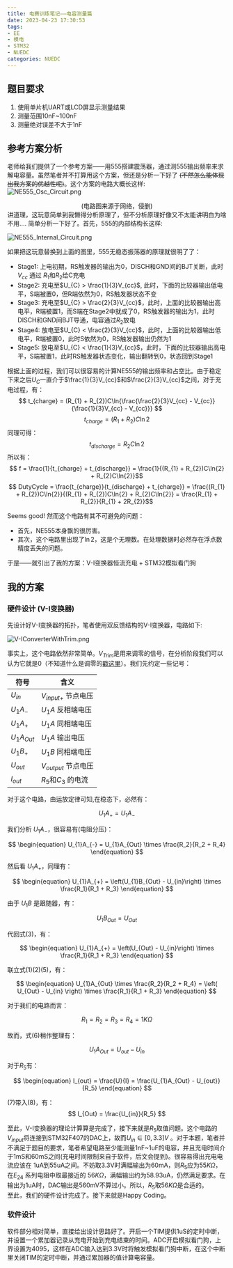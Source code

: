 ```yaml
---
title: 电赛训练笔记——电容测量篇
date: 2023-04-23 17:30:53
tags: 
- EE
- 模电
- STM32
- NUEDC
categories: NUEDC
---
```

## 题目要求

1. 使用单片机UART或LCD屏显示测量结果
2. 测量范围10nF~100nF
3. 测量绝对误差不大于1nF

## 参考方案分析

老师给我们提供了一个参考方案——用555搭建震荡器，通过测555输出频率来求解电容量。虽然笔者并不打算用这个方案，但还是分析一下好了 ~~(不然怎么能体现出我方案的优越性呢)~~。这个方案的电路大概长这样:  
![NE555_Osc_Circuit.png](https://s2.loli.net/2023/04/23/YOPqazVRyGXs18i.png)
<center>
(电路图来源于网络，侵删)
</center>
讲道理，这玩意简单到我懒得分析原理了，但不分析原理好像又不太能讲明白为啥不用....  
简单分析一下好了。首先，555的内部结构长这样:  

![NE555_Internal_Circuit.png](https://s2.loli.net/2023/04/23/95dUvxmbYSjeRKn.png)

如果把这玩意替换到上面的图里，555无稳态振荡器的原理就很明了了：

- Stage1: 上电初期，RS触发器的输出为0，DISCH和GND间的BJT关断，此时 $V_{cc}$ 通过 $R_{1}$和$R_{2}$给C充电
- Stage2: 充电至$U_{C} > \frac{1}{3}V_{cc}$, 此时，下面的比较器输出低电平，S端被置0，但R端依然为0，RS触发器状态不变
- Stage3: 充电至$U_{C} > \frac{2}{3}V_{cc}$，此时，上面的比较器输出高电平，R端被置1，而S端在Stage2中就成了0，RS触发器的输出为1，此时DISCH和GND间BJT导通，电容通过$R_{2}$放电
- Stage4: 放电至$U_{C} < \frac{2}{3}V_{cc}$，此时，上面的比较器输出低电平，R端被置0，此时S依然为0，RS触发器输出仍然为1
- Stage5: 放电至$U_{C} < \frac{1}{3}V_{cc}$，此时，下面的比较器输出高电平，S端被置1，此时RS触发器状态变化，输出翻转到0，状态回到Stage1

根据上面的过程，我们可以很容易的计算NE555的输出频率和占空比。由于稳定下来之后$U_{C}$一直介于$\frac{1}{3}V_{cc}$和$\frac{2}{3}V_{cc}$之间，对于充电过程，有：
$$ t_{charge} = (R_{1} + R_{2})C\ln{\frac{\frac{2}{3}V_{cc} - V_{cc}}{\frac{1}{3}V_{cc} - V_{cc}}} $$
$$ t_{charge} = (R_{1} + R_{2})C\ln{2} $$
同理可得：
$$ t_{discharge} = R_{2}C\ln{2} $$
所以有：
$$ f = \frac{1}{t_{charge} + t_{discharge}} = \frac{1}{(R_{1} + R_{2})C\ln{2} + R_{2}C\ln{2}}$$
$$ DutyCycle = \frac{t_{charge}}{t_{discharge} + t_{charge}} = \frac{(R_{1} + R_{2})C\ln{2}}{(R_{1} + R_{2})C\ln{2} + R_{2}C\ln{2}} = \frac{R_{1} + R_{2}}{R_{1} + 2R_{2}}$$

Seems good! 然而这个电路有其不可避免的问题：
- 首先，NE555本身飘的很厉害。
- 其次，这个电路里出现了$\ln{2}$，这是个无理数。在处理数据时必然存在浮点数精度丢失的问题。

于是——就引出了我的方案：V-I变换器恒流充电 + STM32模拟看门狗

## 我的方案

### 硬件设计 (V-I变换器)

先设计好V-I变换器的拓扑，笔者使用双反馈结构的V-I变换器，电路如下:

![V-IConverterWithTrim.png](https://s2.loli.net/2023/04/26/fEwkUAyNVTbt369.png)

事实上，这个电路依然非常简单。$V_{Trim}$是用来调零的信号，在分析阶段我们可以认为它就是0（不知道什么是调零的[戳这里](https://wiki.analog.com/university/courses/electronics/text/chapter-3)）。我们先约定一些记号：

| 符号           | 含义                    |
|----------------|-----------------------|
| $U_{in}$       | $V_{input+}$ 节点电压   |
| $U_{1}A_{-}$   | $U_{1}A$ 反相端电压     |
| $U_{1}A_{+}$   | $U_{1}A$ 同相端电压     |
| $U_{1}A_{Out}$ | $U_{1}A$ 输出电压       |
| $U_{1}B_{+}$   | $U_{1}B$ 同相端电压     |
| $U_{out}$      | $V_{output}$ 节点电压   |
| $I_{out}$      | $R_{5}$和$C_{3}$ 的电流 |

对于这个电路，由运放定律可知,在稳态下，必然有： 

$$ \begin{equation}
U_{1}A_{+} = U_{1}A_{-} 
\end{equation} $$

我们分析 $U_{1}A_{-}$，很容易有(电阻分压)：

$$ \begin{equation}
U_{1}A_{-} = U_{1}A_{Out} \times \frac{R_2}{R_2 + R_4}
\end{equation} $$

然后看 $U_{1}A_{+}$，同理有：

$$ \begin{equation}
U_{1}A_{+} = \left(U_{1}B_{Out} - U_{in}\right) \times \frac{R_1}{R_1 + R_3}
\end{equation} $$

由于 $U_{1}B$ 是跟随器，有：

$$ \begin{equation}
U_{1}B_{Out} = U_{Out}
\end{equation} $$

代回式(3)，有：

$$ \begin{equation}
U_{1}A_{+} = \left(U_{Out} - U_{in}\right) \times \frac{R_1}{R_1 + R_3}
\end{equation} $$

联立式(1)(2)(5)，有：

$$ \begin{equation}
U_{1}A_{Out} \times \frac{R_2}{R_2 + R_4} = \left( U_{Out} - U_{in} \right) \times \frac{R_1}{R_1 + R_3}
\end{equation} $$

对于我们的电路而言：

$$
R_1 = R_2 = R_3 = R_4 = 1K\Omega
$$

故而，式(6)稍作整理有：

$$ \begin{equation}
U_{1}A_{Out} = U_{out} - U_{in}
\end{equation} $$

对于$R_5$有：

$$ \begin{equation}
I_{out} = \frac{U}{I} = \frac{U_{1}A_{Out} - U_{out}}{R_5}
\end{equation} $$

(7)带入(8)，有：
$$
I_{Out} = \frac{U_{in}}{R_5}
$$

至此，V-I变换器的理论计算算是完成了，接下来就是$R_5$取值问题。这个电路的$V_{input}$将连接到STM32F407的DAC上，故而$U_{in} \in \left[ 0, 3.3 \right] V$ 。对于本题，笔者并不满足于题目的要求，笔者希望电路至少能测量1nF~1uF的电容，并且充电时间介于1mS和60mS之间(充电时间限制来自于软件，后文会提到)。很容易得出充电电流应该在 1uA到55uA之间。不妨取3.3V时满幅输出为60mA，则$R_5$应为$55K\Omega$，在$E_{24}$ 系列电阻中取最接近的 $56K\Omega$，满幅输出约为58.93uA，仍然满足要求。在输出为1uA时，DAC输出是560mV不算过小。所以，$R_5$取$56K\Omega$是合适的。  
至此，我们的硬件设计完成了。接下来就是Happy Coding。

### 软件设计

软件部分相对简单，直接给出设计思路好了。开启一个TIM提供1uS的定时中断，并设置一个累加器记录从充电开始到充电结束的时间。ADC开启模拟看门狗，上界设置为4095，这样在ADC输入达到3.3V时将触发模拟看门狗中断，在这个中断里关闭TIM的定时中断，并通过累加器的值计算电容量。

